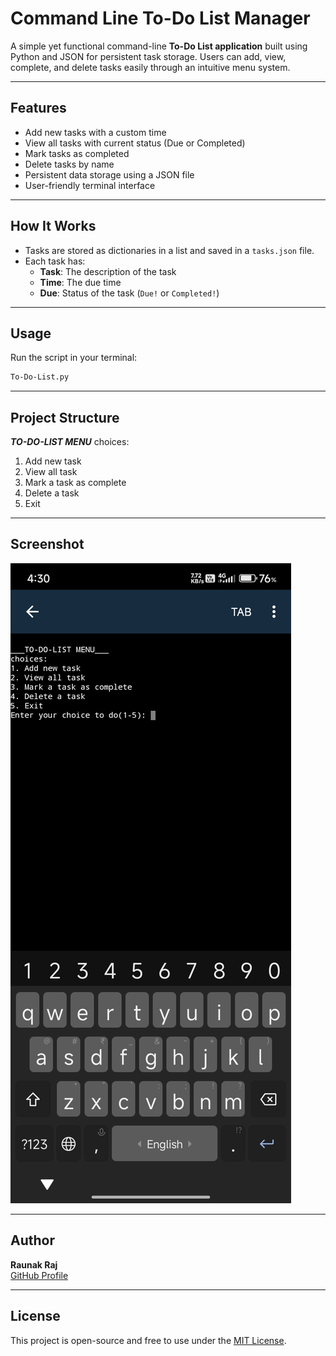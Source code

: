 # Command Line To-Do List Manager

A simple yet functional command-line **To-Do List application** built using Python and JSON for persistent task storage. Users can add, view, complete, and delete tasks easily through an intuitive menu system.

---

## Features

- Add new tasks with a custom time
- View all tasks with current status (Due or Completed)
- Mark tasks as completed
- Delete tasks by name
- Persistent data storage using a JSON file
- User-friendly terminal interface

---

## How It Works

- Tasks are stored as dictionaries in a list and saved in a `tasks.json` file.
- Each task has:
  - **Task**: The description of the task
  - **Time**: The due time
  - **Due**: Status of the task (`Due!` or `Completed!`)

---

## Usage

Run the script in your terminal:

```bash
To-Do-List.py
```

---

 
## Project Structure
___TO-DO-LIST MENU___
choices:
1. Add new task
2. View all task
3. Mark a task as complete
4. Delete a task
5. Exit

---

## Screenshot
![Screenshot](screenshot.jpg)

---

## Author
**Raunak Raj**  
[GitHub Profile](https://github.com/raunak-coder-2025)

---

## License
This project is open-source and free to use under the [MIT License](LICENSE).
